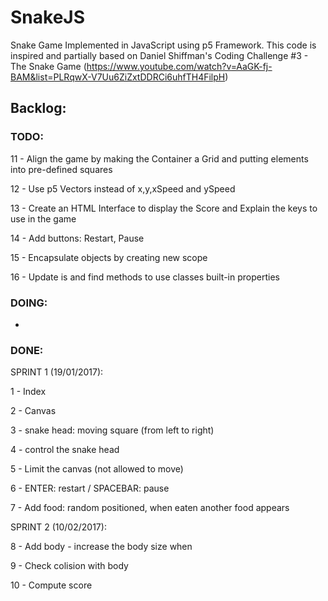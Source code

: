 # SnakeJS
Snake Game Implemented in JavaScript using p5 Framework.
This code is inspired and partially based on Daniel Shiffman's Coding Challenge #3 - The Snake Game (https://www.youtube.com/watch?v=AaGK-fj-BAM&list=PLRqwX-V7Uu6ZiZxtDDRCi6uhfTH4FilpH)

## Backlog:

### TODO:

11 - Align the game by making the Container a Grid and putting elements into pre-defined squares

12 - Use p5 Vectors instead of x,y,xSpeed and ySpeed

13 - Create an HTML Interface to display the Score and Explain the keys to use in the game

14 - Add buttons: Restart, Pause

15 - Encapsulate objects by creating new scope
 
16 - Update is and find methods to use classes built-in properties

### DOING:

-

### DONE:

SPRINT 1 (19/01/2017):

1 - Index

2 - Canvas

3 - snake head: moving square (from left to right)

4 - control the snake head

5 - Limit the canvas (not allowed to move)

6 - ENTER: restart / SPACEBAR: pause

7 - Add food: random positioned, when eaten another food appears

SPRINT 2 (10/02/2017):

8 - Add body - increase the body size when 

9 - Check colision with body

10 - Compute score
